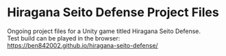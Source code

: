 # Hiragana Seito Defense Project Files
Ongoing project files for a Unity game titled Hiragana Seito Defense.  
Test build can be played in the browser: https://ben842002.github.io/hiragana-seito-defense/
